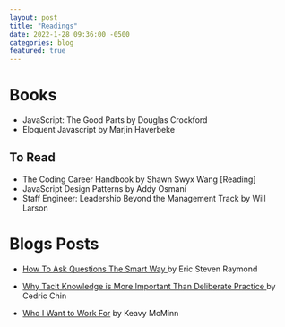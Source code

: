 ```yaml
---
layout: post
title: "Readings"
date: 2022-1-28 09:36:00 -0500
categories: blog
featured: true
---
```


# Books

- JavaScript: The Good Parts by Douglas Crockford
- Eloquent Javascript by Marjin Haverbeke

## To Read

- The Coding Career Handbook by Shawn Swyx Wang [Reading]
- JavaScript Design Patterns by Addy Osmani
- Staff Engineer: Leadership Beyond the Management Track by Will Larson

# Blogs Posts

- [How To Ask Questions The Smart Way
  ](http://www.catb.org/esr/faqs/smart-questions.html) by Eric Steven Raymond

- [Why Tacit Knowledge is More Important Than Deliberate Practice
  ](https://commoncog.com/blog/tacit-knowledge-is-a-real-thing/) by Cedric Chin

- [Who I Want to Work For](https://keavy.com/work/who-i-want-to-work-for/) by Keavy McMinn
